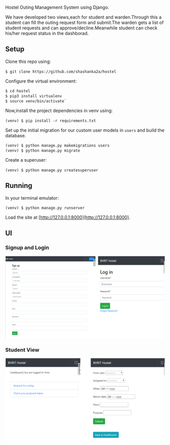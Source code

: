Hostel Outing Management System using Django.

We have developed two views,each for student and warden.Through this a student can fill the outing request form and submit.The warden gets a list of student requests and can approve/decline.Meanwhile student can check his/her request status in the dashborad.


## Setup

Clone this repo using:

`$ git clone https://github.com/shashanka2a/hostel`

Configure the virtual environment:

```
$ cd hostel
$ pip3 install virtualenv
$ source venv/bin/activate`
```

Now,install the project dependencies in venv using:

`(venv) $ pip install -r requirements.txt`

Set up the initial migration for our custom user models in `users` and build the database.

```
(venv) $ python manage.py makemigrations users
(venv) $ python manage.py migrate
```

Create a superuser:

`(venv) $ python manage.py createsuperuser`


## Running

In your terminal emulator:
```
(venv) $ python manage.py runserver
```
Load the site at [http://127.0.0.1:8000](http://127.0.0.1:8000).


## UI

### Signup and Login

![stu](student.PNG)


### Student View

![war](warden.PNG)
